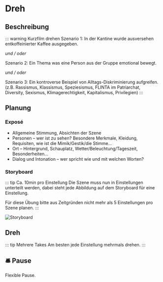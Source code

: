 # Dreh

## Beschreibung

::: warning Kurzfilm drehen
Szenario 1: In der Kantine wurde ausversehen entkoffeinierter Kaffee ausgegeben.

*und / oder* 

Szenario 2: Ein Thema was eine Person aus der Gruppe emotional bewegt.

*und / oder*

Szenario 3: Ein kontroverse Beispiel von Alltags-Diskriminierung aufgreifen.
(z.B. Rassismus, Klassismus, Speziesismus, FLINTA im Patriarchat, Diversity, Sexismus, Klimagerechtigkeit, Kapitalismus, Privilegien)
:::


## Planung

### Exposé
- Allgemeine Stimmung, Absichten der Szene
- Personen – wer ist zu sehen? Besondere
Merkmale, Kleidung, Requisiten, wie ist die
Mimik/Gestik/die Stimme...
- Ort – Hintergrund, Schauplatz,
Wetter/Beleuchtung/Tageszeit, Besonderheiten...
- Dialog und Intonation – wer spricht wie und mit
welchen Worten?

### Storyboard

::: tip Ca. 10min pro Einstellung
Die Szene muss nun in Einstellungen unterteilt werden, dabei steht jede Abbildung auf dem Storyboard für eine Einstellung.

Für diese Übung bitte aus Zeitgründen nicht mehr als 5 Einstellungen pro Szene planen.
:::

![Storyboard](/images/dreh/storyboard.jpg)

## Dreh

::: tip Mehrere Takes
Am besten jede Einstellung mehrmals drehen.
:::


## :bellhop_bell: Pause
Flexible Pause.

